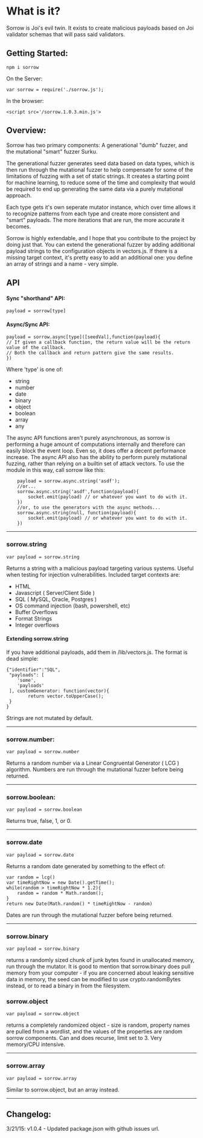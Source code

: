 
# What is it?
Sorrow is Joi's evil twin. 
It exists to create malicious payloads based on Joi validator schemas that will pass said validators.

## Getting Started:

```
npm i sorrow
```
On the Server:

```
var sorrow = require('./sorrow.js');
```
In the browser:

```
<script src='/sorrow.1.0.3.min.js'>
```

## Overview:
Sorrow has two primary components: A generational "dumb" fuzzer, and the mutational "smart" fuzzer Surku.

The generational fuzzer generates seed data based on data types, which is then run through the mutational fuzzer to help compensate for some of the limitations of fuzzing with a set of static strings. It creates a starting point for machine learning, to reduce some of the time and complexity that would be required to end up generating the same data via a purely mutational approach.

Each type gets it's own seperate mutator instance, which over time allows it to recognize patterns from each type and create more consistent and "smart" payloads. The more iterations that are run, the more accurate it becomes.

Sorrow is highly extendable, and I hope that you contribute to the project by doing just that. You can extend the generational fuzzer by adding additional payload strings to the configuration objects in vectors.js. If there is a missing target context, it's pretty easy to add an additional one: you define an array of strings and a name - very simple. 


## API 


#### Sync "shorthand" API:
```
payload = sorrow[type]
```
#### Async/Sync API:
```
payload = sorrow.async[type]([seedVal],function(payload){
// If given a callback function, the return value will be the return value of the callback.
// Both the callback and return pattern give the same results.
})
```

Where 'type' is one of:
* string
* number
* date
* binary
* object
* boolean
* array
* any
 

The async API functions aren't purely asynchronous, as sorrow is performing a huge amount of computations internally and therefore can easily block the event loop. Even so, it does offer a decent performance increase. The async API also has the ability to perform purely mutational fuzzing, rather than relying on a builtin set of attack vectors. To use the module in this way, call sorrow like this:

```
	payload = sorrow.async.string('asdf');
	//or...
	sorrow.async.string('asdf',function(payload){
		socket.emit(payload) // or whatever you want to do with it.
	})
	//or, to use the generators with the async methods...
	sorrow.async.string(null, function(payload){
		socket.emit(payload) // or whatever you want to do with it.
	})

```

_____________
### sorrow.string

```
var payload = sorrow.string
```

Returns a string with a malicious payload targeting various systems. Useful when testing for injection vulnerabilities.
Included target contexts are:
* HTML
* Javascript ( Server/Client Side )
* SQL ( MySQL, Oracle, Postgres )
* OS command injection (bash, powershell, etc)
* Buffer Overflows
* Format Strings
* Integer overflows


#### Extending sorrow.string
If you have additional payloads, add them in /lib/vectors.js. The format is dead simple: 
```
{"identifier":"SQL",
 "payloads": [
 	'some',
 	'payloads'
 ], customGenerator: function(vector){
 		return vector.toUpperCase();
 }
}
```
Strings are not mutated by default.
_____________
### sorrow.number:
```
var payload = sorrow.number
```
Returns a random number via a Linear Congruental Generator ( LCG ) algorithm. Numbers are run through the  mutational fuzzer before being returned.
_____________
### sorrow.boolean:
```
var payload = sorrow.boolean
```
Returns true, false, 1, or 0.
_____________
### sorrow.date
```
var payload = sorrow.date
```
Returns a random date generated by something to the effect of:
```
var random = lcg()
var timeRightNow = new Date().getTime();
while(random > timeRightNow * 1.2){
	random = random * Math.random();
}
return new Date(Math.random() * timeRightNow - random)
```
Dates are run through the mutational fuzzer before being returned.
_____________
### sorrow.binary 
```
var payload = sorrow.binary
```
returns a randomly sized chunk of junk bytes found in unallocated memory, run through the mutator. It is good to mention that sorrow.binary does pull memory from your computer - if you are concerned about leaking sensitive data in memory, the seed can be modified to use crypto.randomBytes instead, or to read a binary in from the filesystem.



### sorrow.object
```
var payload = sorrow.object
```

returns a completely randomized object - size is random, property names are pulled from a wordlist, and the values of the properties are random sorrow components. Can and does recurse, limit set to 3. Very memory/CPU intensive.


_____________
### sorrow.array
```
var payload = sorrow.array
```
Similar to sorrow.object, but an array instead.
_____________

## Changelog:

3/21/15: v1.0.4 - Updated package.json with github issues url.

